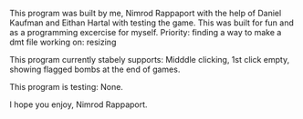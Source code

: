 This program was built by me, Nimrod Rappaport with the help of Daniel Kaufman and Eithan Hartal with testing the game.
This was built for fun and as a programming excercise for myself.
Priority: finding a way to make a dmt file
working on: resizing

This program currently stabely supports:
Midddle clicking, 1st click empty, showing flagged bombs at the end of games.

This program is testing:
None.

I hope you enjoy,
Nimrod Rappaport.
